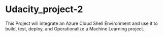 # Udacity_project-2
This Project will integrate an Azure Cloud Shell Environment and use it to build, test, deploy, and Operationalize a Machine Learning project.

